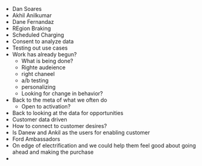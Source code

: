 - Dan Soares
- Akhil Anilkumar
- Dane Fernandaz
- REgion Braking
- Scheduled Charging
- Consent to analyze data
- Testing out use cases
- Work has already begun?
	- What is being done?
	- Righte audeience
	- right chaneel
	- a/b testing
	- personalizing
	- Looking for change in behavior?
- Back to the meta of what we often do
	- Open to activation?
- Back to looking at the data for opportunities
- Customer data driven
- How to connect to customer desires?
- Is Danew and Ankil as the users for enabling customer
- Ford Ambassadors
- On edge of electrification and we could help them feel good about going ahead and making the purchase
-